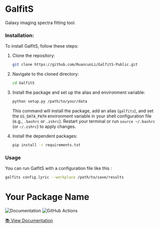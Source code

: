 # GalfitS

Galaxy imaging spectra fitting tool.

### Installation:

To install GalfitS, follow these steps:

1. Clone the repository:
   ```sh
   git clone https://github.com/RuancunLi/GalfitS-Public.git
   ```

2. Navigate to the cloned directory:
   ```sh
   cd GalfitS
   ```

3. Install the package and set up the alias and environment variable:
   ```sh
   python setup.py /path/to/your/data
   ```
   This command will install the package, add an alias (`galfits`), and set the `GS_DATA_PATH` environment variable in your shell configuration file (e.g., `.bashrc` or `.zshrc`). Restart your terminal or run `source ~/.bashrc` (or `~/.zshrc`) to apply changes.

4. Install the dependent packages:
   ```sh
   pip install -r requirements.txt
   ```

### Usage

You can run GalfitS with a configuration file like this :

```sh
galfits config.lyric --workplace /path/to/save/results
```

# Your Package Name

![Documentation](https://img.shields.io/badge/docs-online-brightgreen)
![GitHub Actions](https://github.com/ruancunli/GalfitS-Public/actions/workflows/docs.yml/badge.svg)

[📚 View Documentation](https://ruancunli.github.io/GalfitS-Public/)
